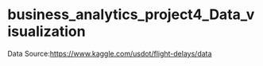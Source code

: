 # business_analytics_project4_Data_visualization
Data Source:https://www.kaggle.com/usdot/flight-delays/data
